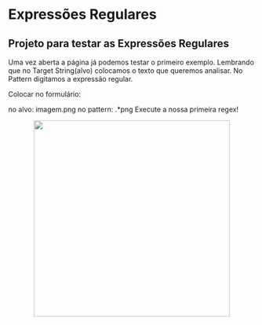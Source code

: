 # Expressões Regulares
## Projeto para testar as Expressões Regulares

Uma vez aberta a página já podemos testar o primeiro exemplo. Lembrando que no Target String(alvo) colocamos o texto que queremos analisar. No Pattern digitamos a expressão regular.

Colocar no formulário:

no alvo: imagem.png
no pattern: .*png
Execute a nossa primeira regex!

<p align="center">
    <img width="400" src=".ambiente.png"

